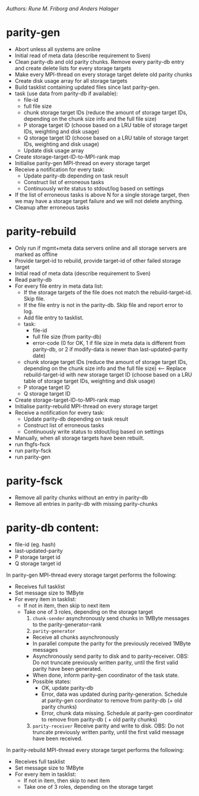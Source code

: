 
*Authors: Rune M. Friborg and Anders Halager*

# parity-gen
- Abort unless all systems are online
- Initial read of meta data (describe requirement to Sven)
- Clean parity-db and old parity chunks.
  Remove every parity-db entry and create delete lists for every storage targets
- Make every MPI-thread on every storage target delete old parity chunks
- Create disk usage array for all storage targets
- Build tasklist containing updated files since last parity-gen.
 - task (use data from parity-db if available):
   - file-id
   - full file size
   - chunk storage target IDs (reduce the amount of storage target IDs, depending on the chunk size
     info and the full file size)
   - P storage target ID (choose based on a LRU table of storage target IDs,
     weighting and disk usage)
   - Q storage target ID (choose based on a LRU table of storage target IDs,
     weighting and disk usage)
   - Update disk usage array
- Create storage-target-ID-to-MPI-rank map
- Initialise parity-gen MPI-thread on every storage target
- Receive a notification for every task:
  - Update parity-db depending on task result
  - Construct list of erroneous tasks
  - Continuously write status to stdout/log based on settings
- If the list of erroneous tasks is above N for a single storage target, then
  we may have a storage target failure and we will not delete anything.
- Cleanup after erroneous tasks

# parity-rebuild
- Only run if mgmt+meta data servers online and all storage servers are marked as offline
- Provide target-id to rebuild, provide target-id of other failed storage target
- Initial read of meta data (describe requirement to Sven)
- Read parity-db
- For every file entry in meta data list:
  - If the storage targets of the file does not match the rebuild-target-id. Skip file.
  - If the file entry is not in the parity-db. Skip file and report error to log.
  - Add file entry to tasklist.
  - task:
    - file-id
    - full file size (from parity-db)
    - error-code (0 for OK, 1 if file size in meta data is different from parity-db, or
     2 if modify-data is newer than last-updated-parity date)
   - chunk storage target IDs (reduce the amount of storage target IDs,
     depending on the chunk size info and the full file size) <-- Replace rebuild-target-id with new storage target ID (choose based on a LRU table of storage target IDs, weighting and disk usage)
   - P storage target ID
   - Q storage target ID
- Create storage-target-ID-to-MPI-rank map
- Initialise parity-rebuild MPI-thread on every storage target
- Receive a notification for every task:
  - Update parity-db depending on task result
  - Construct list of erroneous tasks
  - Continuously write status to stdout/log based on settings
- Manually, when all storage targets have been rebuilt.
 - run fhgfs-fsck
 - run parity-fsck
 - run parity-gen


# parity-fsck
- Remove all parity chunks without an entry in parity-db
- Remove all entries in parity-db with missing parity-chunks



# parity-db content:
* file-id (eg. hash)
* last-updated-parity
* P storage target id
* Q storage target id


In parity-gen MPI-thread every storage target performs the following:
* Receives full tasklist
* Set message size to 1MByte
* For every item in tasklist:
  - If not in item, then skip to next item
  - Take one of 3 roles, depending on the storage target
    1. `chunk-sender` asynchronously send chunks in 1MByte messages to the parity-generator-rank
    2. `parity-generator`
      * Receive all chunks asynchronously
      * In parallel compute the parity for the previously received 1MByte messages
      * Asynchronously send parity to disk and to parity-receiver.
        OBS: Do not truncate previously written parity, until the first valid parity have been generated.
      * When done, inform parity-gen coordinator of the task state.
      * Possible states:
        * OK, update parity-db
        * Error, data was updated during parity-generation. Schedule at parity-gen coordinator to remove from parity-db (+ old parity chunks)
        * Error, chunk data missing. Schedule at parity-gen coordinator to remove from parity-db ( + old parity chunks)
    3. `parity-receiver`
      Receive parity and write to disk.
      OBS: Do not truncate previously written parity, until the first valid message have been received.

In parity-rebuild MPI-thread every storage target performs the following:
* Receives full tasklist
* Set message size to 1MByte
* For every item in tasklist:
  - If not in item, then skip to next item
  - Take one of 3 roles, depending on the storage target
